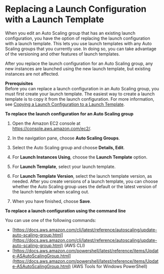 # Replacing a Launch Configuration with a Launch Template<a name="replace-launch-config"></a>

When you edit an Auto Scaling group that has an existing launch configuration, you have the option of replacing the launch configuration with a launch template\. This lets you use launch templates with any Auto Scaling groups that you currently use\. In doing so, you can take advantage of the versioning and other features of launch templates\. 

After you replace the launch configuration for an Auto Scaling group, any new instances are launched using the new launch template, but existing instances are not affected\. 

**Prerequisites**  
Before you can replace a launch configuration in an Auto Scaling group, you must first create your launch template\. The easiest way to create a launch template is to copy it from the launch configuration\. For more information, see [Copying a Launch Configuration to a Launch Template](copy-launch-config.md)\.

**To replace the launch configuration for an Auto Scaling group**

1. Open the Amazon EC2 console at [https://console\.aws\.amazon\.com/ec2/](https://console.aws.amazon.com/ec2/)\.

1. In the navigation pane, choose **Auto Scaling Groups**\.

1. Select the Auto Scaling group and choose **Details, Edit**\. 

1. For **Launch Instances Using**, choose the **Launch Template** option\.

1. For **Launch Template**, select your launch template\.

1. For **Launch Template Version**, select the launch template version, as needed\. After you create versions of a launch template, you can choose whether the Auto Scaling group uses the default or the latest version of the launch template when scaling out\.

1. When you have finished, choose **Save**\. 

**To replace a launch configuration using the command line**

You can use one of the following commands:
+ [https://docs.aws.amazon.com/cli/latest/reference/autoscaling/update-auto-scaling-group.html](https://docs.aws.amazon.com/cli/latest/reference/autoscaling/update-auto-scaling-group.html) \(AWS CLI\)
+ [https://docs.aws.amazon.com/powershell/latest/reference/items/Update-ASAutoScalingGroup.html](https://docs.aws.amazon.com/powershell/latest/reference/items/Update-ASAutoScalingGroup.html) \(AWS Tools for Windows PowerShell\)